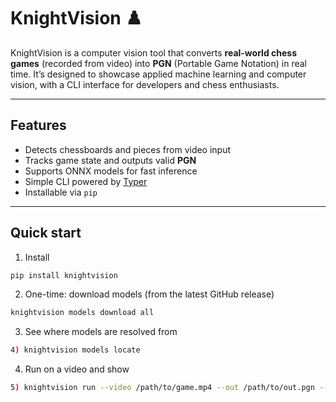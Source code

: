 # KnightVision ♟️

KnightVision is a computer vision tool that converts **real-world chess games** (recorded from video) into **PGN** (Portable Game Notation) in real time.  It’s designed to showcase applied machine learning and computer vision, with a CLI interface for developers and chess enthusiasts.

---

## Features

-  Detects chessboards and pieces from video input  
-  Tracks game state and outputs valid **PGN**  
-  Supports ONNX models for fast inference  
-  Simple CLI powered by [Typer](https://typer.tiangolo.com/)  
- Installable via `pip` 

---

## Quick start


1) Install
```bash
pip install knightvision
````
2) One-time: download models (from the latest GitHub release)
```bash
knightvision models download all
````
3) See where models are resolved from
```bash
4) knightvision models locate
````
4) Run on a video and show
```bash
5) knightvision run --video /path/to/game.mp4 --out /path/to/out.pgn --show
```